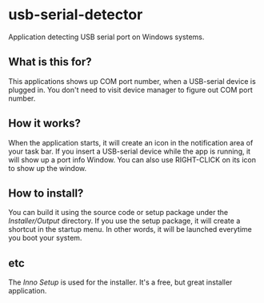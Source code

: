 # usb-serial-detector
Application detecting USB serial port on Windows systems.

## What is this for?

This applications shows up COM port number, when a USB-serial device is plugged in. You don't need to visit device manager to figure out COM port number.


## How it works?

When the application starts, it will create an icon in the notification area of your task bar. If you insert a USB-serial device while the app is running, it will show up a port info Window. You can also use RIGHT-CLICK on its icon to show up the window.


## How to install?

You can build it using the source code or setup package under the *Installer/Output* directory. If you use the setup package, it will create a shortcut in the startup menu. In other words, it will be launched everytime you boot your system.


## etc

The *Inno Setup* is used for the installer. It's a free, but great installer application.  
